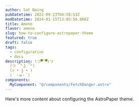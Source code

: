 ```yaml
---
author: Sat Naing
pubDatetime: 2022-09-23T04:58:53Z
modDatetime: 2024-01-15T13:05:56.066Z
title: Ameno
flavor: ameno
slug: how-to-configure-astropaper-theme
featured: true
draft: false
tags:
  - configuration
  - docs
description: (つ▀¯▀)つ
  (つ ͡° ͜ʖ ͡°)
  (⊃ • ʖ̫ • )
  (｀・ω・´)
components:
  MyComponent: "@/components/FetchDonger.astro"
---
```


<MyComponent title="Donger List" />

Here's more content about configuring the AstroPaper theme.
